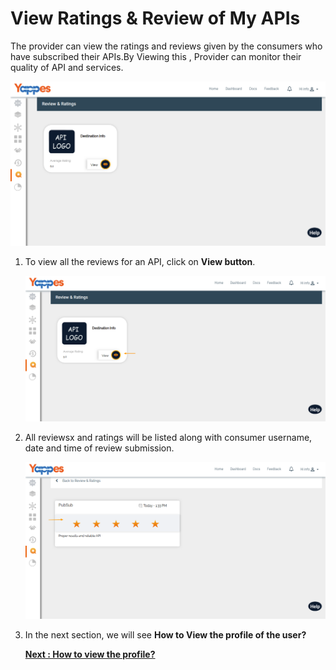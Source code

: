 View Ratings & Review of My APIs
================================

The provider can view the ratings and reviews given by the consumers who
have subscribed their APIs.By Viewing this , Provider can monitor their quality
of API and services.

![](images/dashboard/ratings/provider_view_01.png)

1.  To view all the reviews for an API, click on **View button**.

    ![](images/dashboard/ratings/provider_view_02.png)

2.  All reviewsx and ratings will be listed along with consumer username,
    date and time of review submission.

    ![](images/dashboard/ratings/provider_view_03.png)

3.  In the next section, we will see **How to View the profile of the
    user?** 
    
    [**Next : How to view the profile?**](intro_profile.md)
